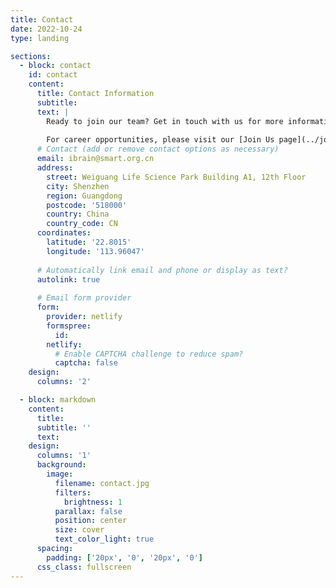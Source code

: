 ```yaml
---
title: Contact
date: 2022-10-24
type: landing

sections:
  - block: contact
    id: contact
    content:
      title: Contact Information
      subtitle:
      text: |
        Ready to join our team? Get in touch with us for more information about current opportunities or to discuss potential collaborations.
        
        For career opportunities, please visit our [Join Us page](../join-us/).
      # Contact (add or remove contact options as necessary)
      email: ibrain@smart.org.cn
      address:
        street: Weiguang Life Science Park Building A1, 12th Floor
        city: Shenzhen
        region: Guangdong
        postcode: '518000'
        country: China
        country_code: CN
      coordinates:
        latitude: '22.8015'
        longitude: '113.96047'
    
      # Automatically link email and phone or display as text?
      autolink: true
    
      # Email form provider
      form:
        provider: netlify
        formspree:
          id:
        netlify:
          # Enable CAPTCHA challenge to reduce spam?
          captcha: false
    design:
      columns: '2'

  - block: markdown
    content:
      title:
      subtitle: ''
      text:
    design:
      columns: '1'
      background:
        image: 
          filename: contact.jpg
          filters:
            brightness: 1
          parallax: false
          position: center
          size: cover
          text_color_light: true
      spacing:
        padding: ['20px', '0', '20px', '0']
      css_class: fullscreen
---
```

